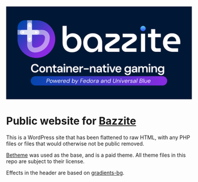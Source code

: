 <p align="center">
  <a href="https://bazzite.gg/"><img src="/wp-content/uploads/2024/02/preview.png?raw=true" alt="Bazzite"/></a>
</p>

# Public website for [Bazzite](https://github.com/ublue-os/bazzite)
This is a WordPress site that has been flattened to raw HTML, with any PHP files or files that would otherwise not be public removed.

[Betheme](https://themeforest.net/item/betheme-responsive-multipurpose-wordpress-theme/7758048) was used as the base, and is a paid theme. All theme files in this repo are subject to their license.

Effects in the header are based on [gradients-bg](https://github.com/baunov/gradients-bg).
